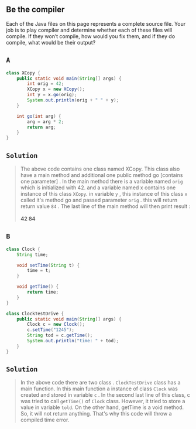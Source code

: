 ## Be the compiler
Each of the Java files on this page represents a complete source file.
Your job is to play compiler and determine whether each of these files
will compile. If they won’t compile, how would you fix them, and if they
do compile, what would be their output?

## `A`
```java
class XCopy {
    public static void main(String[] args) {
        int orig = 42;
        XCopy x = new XCopy();
        int y = x.go(orig);
        System.out.println(orig + " " + y);
    }

    int go(int arg) {
        arg = arg * 2;
        return arg;
    }
}
```
## `Solution`
> The above code contains one class named XCopy. This class also have a main method
> and additional one public method go [contains one parameter] . In the main method
> there is a variable named `orig` which is initialized with 42. and a variable
> named x contains one instance of this class `XCopy`. in variable `y` ,
> this instance of this class `x` called it's method go and passed parameter 
> `orig` . this will return return value `84` . The last line of the main 
> method will then print result : <br><br>**42 84**

## `B`
```java
class Clock {
    String time;

    void setTime(String t) {
        time = t;
    }

    void getTime() {
        return time;
    }
}

class ClockTestDrive {
    public static void main(String[] args) {
        Clock c = new Clock();
        c.setTime("1245");
        String tod = c.getTime();
        System.out.println("time: " + tod);
    }
}
```
## `Solution`
> In the above code there are two class . `ClockTestDrive` class has a main function.
> In this main function a instance of class `Clock` was created and stored in variable
> `c` . In the second last line of this class, c was tried to call `getTime()` of
> `Clock` class. However, it tried to store a value in variable  `told`. On the
> other hand, getTime is a void method. So, it will not return anything. That's 
> why this code will throw a compiled time error.